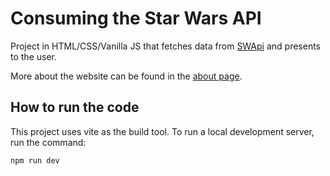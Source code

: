 # Consuming the Star Wars API

Project in HTML/CSS/Vanilla JS that fetches data from [SWApi](https://swapi.dev/) and presents to the user.

More about the website can be found in the [about page](./about.html).

## How to run the code

This project uses vite as the build tool. To run a local development server, run the command:

```
npm run dev
```
